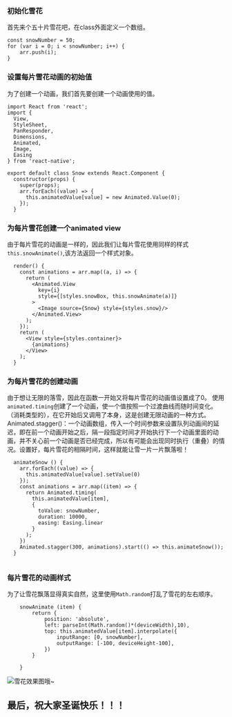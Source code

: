 ### 初始化雪花
首先来个五十片雪花吧，在class外面定义一个数组。
```
const snowNumber = 50;
for (var i = 0; i < snowNumber; i++) {
	arr.push(i);
}
```
### 设置每片雪花动画的初始值
为了创建一个动画，我们首先要创建一个动画使用的值。
```
import React from 'react';
import {
  View,
  StyleSheet,
  PanResponder,
  Dimensions,
  Animated,
  Image,
  Easing
} from 'react-native';

export default class Snow extends React.Component {
  constructor(props) {
    super(props);
    arr.forEach((value) => {
      this.animatedValue[value] = new Animated.Value(0);
    });
  }
```
### 为每片雪花创建一个animated view
由于每片雪花的动画是一样的，因此我们让每片雪花使用同样的样式`this.snowAnimate()`,该方法返回一个样式对象。
```
  render() {
    const animations = arr.map((a, i) => {
      return (
        <Animated.View
          key={i}
          style={[styles.snowBox, this.snowAnimate(a)]}
        >
		  <Image source={Snow} style={styles.snow}/>
        </Animated.View>
      );
    });
    return (
      <View style={styles.container}>
	    {animations}     
      </View>
    );
  }
```
### 为每片雪花的创建动画
由于想让无限的落雪，因此在函数一开始又将每片雪花的动画值设置成了0。
使用`animated.timing`创建了一个动画，使一个值按照一个过渡曲线而随时间变化。（消耗类型的），在它开始后又调用了本身，这是创建无限动画的一种方式。Animated.stagger()：一个动画数组，传入一个时间参数来设置队列动画间的延迟，即在前一个动画开始之后，隔一段指定时间才开始执行下一个动画里面的动画，并不关心前一个动画是否已经完成，所以有可能会出现同时执行（重叠）的情况。设置好，每片雪花的相隔时间，这样就能让雪一片一片飘落啦！
```
  animateSnow () {
    arr.forEach((value) => {
      this.animatedValue[value].setValue(0)
    });
    const animations = arr.map((item) => {
      return Animated.timing(
        this.animatedValue[item],
        {
          toValue: snowNumber,
          duration: 10000,
          easing: Easing.linear
        }
      );
    })
    Animated.stagger(300, animations).start(() => this.animateSnow());
  }
  
```
### 每片雪花的动画样式
为了让雪花飘落显得真实自然，这里使用`Math.random`打乱了雪花的左右顺序。
```
	snowAnimate (item) {
		return {
			position: 'absolute',
			left: parseInt(Math.random()*(deviceWidth),10),
			top: this.animatedValue[item].interpolate({
				inputRange: [0, snowNumber],
				outputRange: [-100, deviceHeight-100],
			})
    	}

	}
```
![雪花效果图哦~](https://upload-images.jianshu.io/upload_images/7225268-bbe20a1108da8d56.gif?imageMogr2/auto-orient/strip)
## 最后，祝大家圣诞快乐！！！